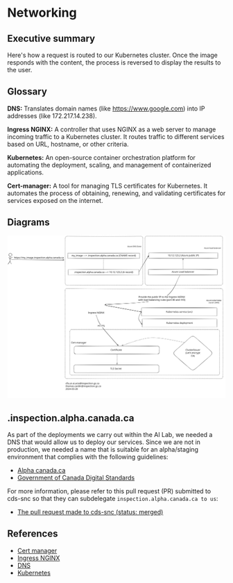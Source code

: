 # Networking

## Executive summary

Here's how a request is routed to our Kubernetes cluster. Once the image responds with the content, the process is reversed to display the results to the user.

## Glossary

**DNS:** Translates domain names (like https://www.google.com) into IP addresses (like 172.217.14.238).

**Ingress NGINX:** A controller that uses NGINX as a web server to manage incoming traffic to a Kubernetes cluster. It routes traffic to different services based on URL, hostname, or other criteria.

**Kubernetes:** An open-source container orchestration platform for automating the deployment, scaling, and management of containerized applications.

**Cert-manager:** A tool for managing TLS certificates for Kubernetes. It automates the process of obtaining, renewing, and validating certificates for services exposed on the internet.

## Diagrams

![Request](img/request.svg)


## .inspection.alpha.canada.ca

As part of the deployments we carry out within the AI Lab, we needed a DNS
that would allow us to deploy our services. Since we are not in production, we
needed a name that is suitable for an alpha/staging environment that
complies with the following guidelines:

- [Alpha canada.ca](https://alpha.canada.ca/en/instructions.html)
- [Government of Canada Digital Standards](
https://www.canada.ca/en/government/system/digital-government/government-canada-digital-standards.html)


For more information, please refer to this pull request (PR) submitted to
cds-snc so that they can subdelegate `inspection.alpha.canada.ca to us`:

- [The pull request made to cds-snc (status: merged)](
https://github.com/cds-snc/dns/pull/370)

## References
- [Cert manager](https://cert-manager.io/)
- [Ingress NGINX](https://github.com/kubernetes/ingress-nginx)
- [DNS](https://www.fortinet.com/resources/cyberglossary/what-is-dns)
- [Kubernetes](https://kubernetes.io/)
